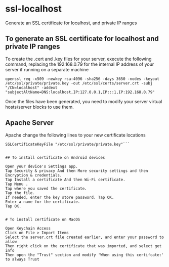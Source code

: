 # ssl-localhost
Generate an SSL certificate for localhost, and private IP ranges


## To generate an SSL certificate for localhost and private IP ranges

To create the .cert and .key files for your server, execute the following command, replacing the 192.168.0.79 for the internal IP address of your server if running on a separate machine

```openssl req -x509 -newkey rsa:4096 -sha256 -days 3650 -nodes -keyout /etc/ssl/private/private.key -out /etc/ssl/certs/server.crt -subj "/CN=localhost" -addext "subjectAltName=DNS:localhost,IP:127.0.0.1,IP:::1,IP:192.168.0.79"```

Once the files have been generated, you need to modify your server virtual hosts/server blocks to use them.

## Apache Server
Apache change the following lines to your new certificate locations

```SSLCertificateFile "/etc/ssl/certs/server.crt"
SSLCertificateKeyFile "/etc/ssl/private/private.key"```


## To install certificate on Android devices

Open your device's Settings app.
Tap Security & privacy And then More security settings and then Encryption & credentials.
Tap Install a certificate And then Wi-Fi certificate.
Tap Menu .
Tap where you saved the certificate.
Tap the file.
If needed, enter the key store password. Tap OK.
Enter a name for the certificate.
Tap OK.


# To install certificate on MacOS

Open Keychain Access
Click on File > Import Items
Select the server.crt file created earlier, and enter your password to allow
Then right click on the certificate that was imported, and select get info
Then open the "Trust" section and modify 'When using this certifcate:' to always Trust
